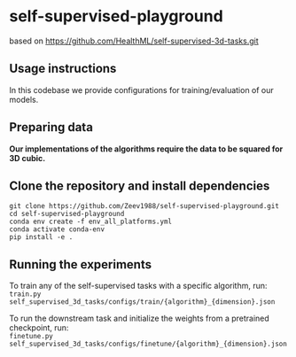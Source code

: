 # self-supervised-playground
based on https://github.com/HealthML/self-supervised-3d-tasks.git

## Usage instructions
In this codebase we provide configurations for training/evaluation of our models.

## Preparing data
**Our implementations of the algorithms require the data to be squared for 3D cubic.**

## Clone the repository and install dependencies
```
git clone https://github.com/Zeev1988/self-supervised-playground.git
cd self-supervised-playground
conda env create -f env_all_platforms.yml
conda activate conda-env
pip install -e .
```

## Running the experiments

To train any of the self-supervised tasks with a specific algorithm, run: <br>
```train.py self_supervised_3d_tasks/configs/train/{algorithm}_{dimension}.json```

To run the downstream task and initialize the weights from a pretrained checkpoint, run: <br>
```finetune.py self_supervised_3d_tasks/configs/finetune/{algorithm}_{dimension}.json```
